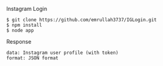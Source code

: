 Instagram Login

    $ git clone https://github.com/emrullah3737/IGLogin.git
    $ npm install
    $ node app

Response

    data: Instagram user profile (with token)
    format: JSON format